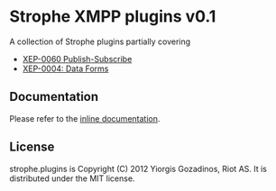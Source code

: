 # Strophe XMPP plugins v0.1

A collection of Strophe plugins partially covering

* [XEP-0060 Publish-Subscribe](http://xmpp.org/extensions/xep-0060.html)
* [XEP-0004: Data Forms](http://xmpp.org/extensions/xep-0004.html)

## Documentation

Please refer to the [inline documentation](http://ggozad.com/strophe.plugins).

## License

strophe.plugins is Copyright (C) 2012 Yiorgis Gozadinos, Riot AS.
It is distributed under the MIT license.

[Backbone]: http://documentcloud.github.com/backbone
[XEP-0060]: http://xmpp.org/extensions/xep-0060.html
[Strophe]: http://strophe.im/strophejs